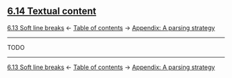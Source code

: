 ## [6.14 Textual content](https://higuma.github.io/github-flabored-markdown/#textual-content)

[6.13 Soft line breaks](soft-line-breaks.md)
← [Table of contents](index.md) →
[Appendix: A parsing strategy](appendix-a-parsing-strategy.md)

------------------------------------------------------------------------

TODO

------------------------------------------------------------------------

[6.13 Soft line breaks](soft-line-breaks.md)
← [Table of contents](index.md) →
[Appendix: A parsing strategy](appendix-a-parsing-strategy.md)
